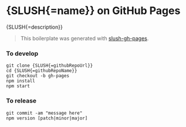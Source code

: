 # {SLUSH{=name}} on GitHub Pages

{SLUSH{=description}}

> This boilerplate was generated with [slush-gh-pages](https://github.com/ronik-design/slush-gh-pages).

### To develop

```
git clone {SLUSH{=githubRepoUrl}}
cd {SLUSH{=githubRepoName}}
git checkout -b gh-pages
npm install
npm start
```

### To release

```
git commit -am "message here"
npm version [patch|minor|major]
```
